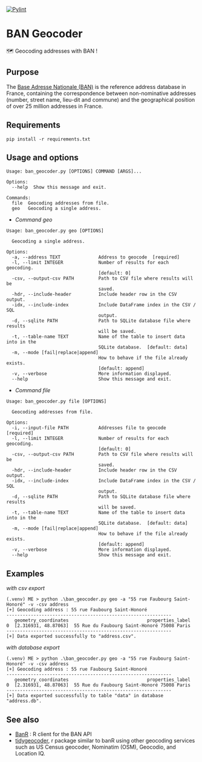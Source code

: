 [![Pylint](https://github.com/atao/BAN-Geocoder/actions/workflows/pylint.yml/badge.svg)](https://github.com/atao/BAN-Geocoder/actions/workflows/pylint.yml)
# BAN Geocoder
🗺️ Geocoding addresses with BAN !

## Purpose
The [Base Adresse Nationale (BAN)](https://adresse.data.gouv.fr/) is the reference address database in France, containing the correspondence between non-nominative addresses (number, street name, lieu-dit and commune) and the geographical position of over 25 million addresses in France.

## Requirements
```
pip install -r requirements.txt
```

## Usage and options
```
Usage: ban_geocoder.py [OPTIONS] COMMAND [ARGS]...

Options:
  --help  Show this message and exit.

Commands:
  file  Geocoding addresses from file.
  geo   Geocoding a single address.

```
- *Command geo*
```
Usage: ban_geocoder.py geo [OPTIONS]

  Geocoding a single address.

Options:
  -a, --address TEXT              Address to geocode  [required]
  -l, --limit INTEGER             Number of results for each geocoding.
                                  [default: 0]
  -csv, --output-csv PATH         Path to CSV file where results will be
                                  saved.
  -hdr, --include-header          Include header row in the CSV output.
  -idx, --include-index           Include DataFrame index in the CSV / SQL
                                  output.
  -d, --sqlite PATH               Path to SQLite database file where results
                                  will be saved.
  -t, --table-name TEXT           Name of the table to insert data into in the
                                  SQLite database.  [default: data]
  -m, --mode [fail|replace|append]
                                  How to behave if the file already exists.
                                  [default: append]
  -v, --verbose                   More information displayed.
  --help                          Show this message and exit.
```
- *Command file*
```
Usage: ban_geocoder.py file [OPTIONS]

  Geocoding addresses from file.

Options:
  -i, --input-file PATH           Addresses file to geocode  [required]
  -l, --limit INTEGER             Number of results for each geocoding.
                                  [default: 0]
  -csv, --output-csv PATH         Path to CSV file where results will be
                                  saved.
  -hdr, --include-header          Include header row in the CSV output.
  -idx, --include-index           Include DataFrame index in the CSV / SQL
                                  output.
  -d, --sqlite PATH               Path to SQLite database file where results
                                  will be saved.
  -t, --table-name TEXT           Name of the table to insert data into in the
                                  SQLite database.  [default: data]
  -m, --mode [fail|replace|append]
                                  How to behave if the file already exists.
                                  [default: append]
  -v, --verbose                   More information displayed.
  --help                          Show this message and exit.
```

## Examples
*with csv export*
```
(.venv) ME > python .\ban_geocoder.py geo -a "55 rue Faubourg Saint-Honoré" -v -csv address
[+] Geocoding address : 55 rue Faubourg Saint-Honoré
-------------------------------------------------------------
   geometry_coordinates                             properties_label
0  [2.316931, 48.87063]  55 Rue du Faubourg Saint-Honoré 75008 Paris
-------------------------------------------------------------
[+] Data exported successfully to "address.csv".
```
*with database export*
```
(.venv) ME > python .\ban_geocoder.py geo -a "55 rue Faubourg Saint-Honoré" -v -csv address
[+] Geocoding address : 55 rue Faubourg Saint-Honoré
-------------------------------------------------------------
   geometry_coordinates                             properties_label
0  [2.316931, 48.87063]  55 Rue du Faubourg Saint-Honoré 75008 Paris
-------------------------------------------------------------
[+] Data exported successfully to table "data" in database "address.db".
```

## See also
* [BanR](https://github.com/joelgombin/banR) : R client for the BAN API
* [tidygeocoder](https://github.com/jessecambon/tidygeocoder), r package similar to banR using other geocoding services such as US Census geocoder, Nominatim (OSM), Geocodio, and Location IQ.
